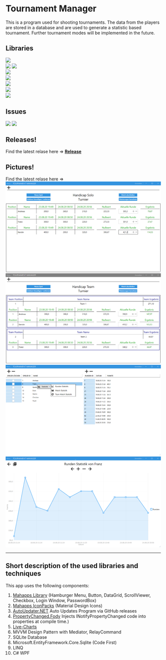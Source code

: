 # Tournament Manager
This is a program used for shooting tournaments.
The data from the players are stored in a database and are used to generate a statistic based tournament.
Further tournament modes will be implemented in the future.

## Libraries
[![](https://img.shields.io/github/release/JustForFunDeveloper/Tournament-Manager.svg)](https://github.com/JustForFunDeveloper/Tournament-Manager) <br/>
[![](https://img.shields.io/badge/MahApps.Metro-2.2.0-blue.svg)](https://github.com/MahApps/MahApps.Metro)
[![](https://img.shields.io/badge/MahApps.Metro.IconPacks-4.4.0-blue.svg)](https://github.com/MahApps/MahApps.Metro.IconPacks) <br/>
[![](https://img.shields.io/badge/AutoUpdater.NET-1.6.0-red.svg)](https://github.com/ravibpatel/AutoUpdater.NET) <br/>
[![](https://img.shields.io/badge/LiveCharts-0.9.7-red.svg)](https://github.com/Live-Charts/Live-Charts) <br/>
[![](https://img.shields.io/badge/PropertyChanged.Fody-3.2.8-green.svg)](https://github.com/Fody/PropertyChanged) <br/>
![](https://img.shields.io/badge/Microsoft.EntityFrameworkCore.Sqlite.Core-3.1.6-orange.svg) <br/>
![](https://img.shields.io/badge/.NET_Framework-4.7.2-yellow.svg) <br/>

## Issues
[![](https://img.shields.io/github/issues-raw/JustForFunDeveloper/Tournament-Manager.svg?style=flat-square)](https://github.com/JustForFunDeveloper/Tournament-Manager/issues)
[![](https://img.shields.io/github/issues-closed-raw/JustForFunDeveloper/Tournament-Manager.svg?style=flat-square)](https://github.com/JustForFunDeveloper/Tournament-Manager/issues)


## Releases!

Find the latest relase here =>
[<b>Release</b>](https://github.com/JustForFunDeveloper/Tournament-Manager/releases)

## Pictures!

Find the latest relase here =>
![](https://github.com/JustForFunDeveloper/Tournament-Manager/blob/master/Pictures/HandicapSolo.png) <br/>
![](https://github.com/JustForFunDeveloper/Tournament-Manager/blob/master/Pictures/HandicapTeam.png) <br/>
![](https://github.com/JustForFunDeveloper/Tournament-Manager/blob/master/Pictures/PlayerManagment.png) <br/>
![](https://github.com/JustForFunDeveloper/Tournament-Manager/blob/master/Pictures/Statistik.png) <br/>

- - - -
## Short description of the used libraries and techniques
This app uses the following components:

1. [Mahapps Library](https://github.com/MahApps/MahApps.Metro) (Hamburger Menu, Button, DataGrid, ScrollViewer, Checkbox, Login Window, PasswordBox)
2. [Mahapps IconPacks](https://github.com/MahApps/MahApps.Metro.IconPacks) (Material Design Icons)
3. [AutoUpdater.NET](https://github.com/ravibpatel/AutoUpdater.NET) Auto Updates Program via GitHub releases
4. [PropertyChanged.Fody](https://github.com/Fody/PropertyChanged) Injects INotifyPropertyChanged code into properties at compile time.)
5. [Live-Charts](https://github.com/Live-Charts/Live-Charts)
6. MVVM Design Pattern with Mediator, RelayCommand
7. SQLite Database
8. Microsoft.EntityFramework.Core.Sqlite (Code First)
9. LINQ
10. C# WPF
